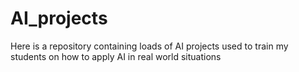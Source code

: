 # AI_projects
Here is a repository containing loads of AI projects used to train my students on how to apply AI in real world situations
